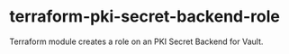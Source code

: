 # terraform-pki-secret-backend-role
Terraform module creates a role on an PKI Secret Backend for Vault.
